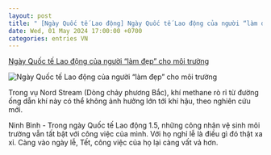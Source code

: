 ```yaml
---
layout: post
title: " [Ngày Quốc tế Lao động] Ngày Quốc tế Lao động của người “làm đẹp” cho môi trường"
date: Wed, 01 May 2024 17:00:00 +0700
categories: entries VN
---
```

[Ngày Quốc tế Lao động của người “làm đẹp” cho môi trường](https://laodong.vn/ban-tin/ngay-quoc-te-lao-dong-cua-nguoi-lam-dep-cho-moi-truong-1334438.ldo)

![Ngày Quốc tế Lao động của người “làm đẹp” cho môi trường](https://media-cdn-v2.laodong.vn/storage/newsportal/2024/5/1/1334438/Rsz_1500_00_30_00Sti.jpg?w=800&h=420&crop=auto&scale=both)

Trong vụ Nord Stream (Dòng chảy phương Bắc), khí methane rò rỉ từ đường ống dẫn khí này có thể không ảnh hưởng lớn tới khí hậu, theo nghiên cứu mới.

Ninh Bình - Trong ngày Quốc tế Lao động 1.5, những công nhân vệ sinh môi trường vẫn tất bật với công việc của mình. Với họ nghỉ lễ là điều gì đó thật xa xỉ. Càng vào ngày lễ, Tết, công việc của họ lại càng vất vả hơn.

